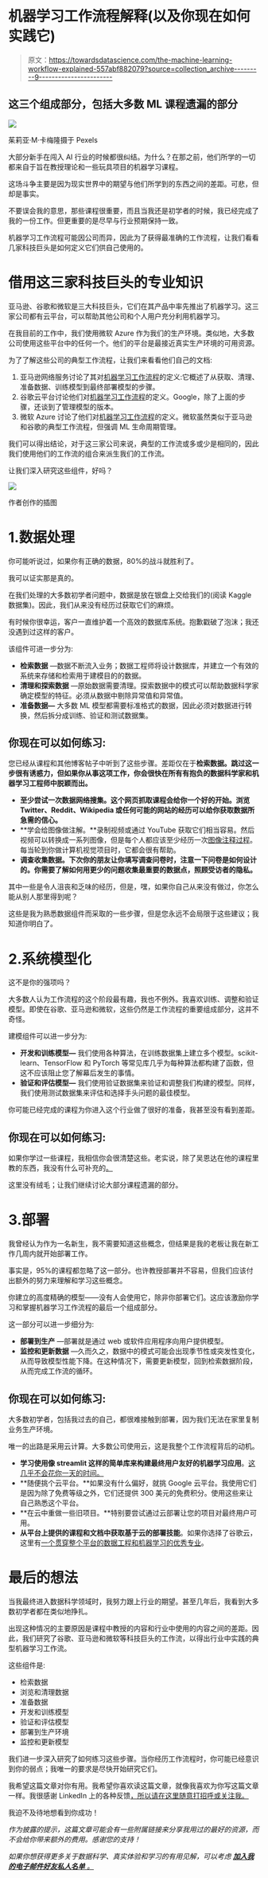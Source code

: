 # 机器学习工作流程解释(以及你现在如何实践它)

> 原文：<https://towardsdatascience.com/the-machine-learning-workflow-explained-557abf882079?source=collection_archive---------9----------------------->

## 这三个组成部分，包括大多数 ML 课程遗漏的部分

![](img/92534b6a3797d53e46e82473774b768b.png)

茱莉亚·M·卡梅隆摄于 Pexels

大部分新手在闯入 AI 行业的时候都很纠结。为什么？在那之前，他们所学的一切都来自于旨在教授理论和一些玩具项目的机器学习课程。

这场斗争主要是因为现实世界中的期望与他们所学到的东西之间的差距。可悲，但却是事实。

不要误会我的意思，那些课程很重要，而且当我还是初学者的时候，我已经完成了我的一份工作。但更重要的是尽早与行业预期保持一致。

机器学习工作流程可能因公司而异，因此为了获得最准确的工作流程，让我们看看几家科技巨头是如何定义它们供自己使用的。

# 借用这三家科技巨头的专业知识

亚马逊、谷歌和微软是三大科技巨头，它们在其产品中率先推出了机器学习。这三家公司都有云平台，可以帮助其他公司和个人用户充分利用机器学习。

在我目前的工作中，我们使用微软 Azure 作为我们的生产环境。类似地，大多数公司使用这些平台中的任何一个。他们的平台是最接近真实生产环境的可用资源。

为了了解这些公司的典型工作流程，让我们来看看他们自己的文档:

1.  亚马逊网络服务讨论了其对[机器学习工作流程](https://docs.aws.amazon.com/sagemaker/latest/dg/how-it-works-mlconcepts.html)的定义:它概述了从获取、清理、准备数据、训练模型到最终部署模型的步骤。
2.  谷歌云平台讨论他们对[机器学习工作流程](https://cloud.google.com/ml-engine/docs/tensorflow/ml-solutions-overview)的定义。Google，除了上面的步骤，还谈到了管理模型的版本。
3.  微软 Azure 讨论了他们对[机器学习工作流程](https://docs.microsoft.com/en-us/azure/machine-learning/service/overview-what-is-azure-ml)的定义。微软虽然类似于亚马逊和谷歌的典型工作流程，但强调 ML 生命周期管理。

我们可以得出结论，对于这三家公司来说，典型的工作流或多或少是相同的，因此我们使用他们的工作流的组合来派生我们的工作流。

让我们深入研究这些组件，好吗？

![](img/6b8c4fa8df0e25edf2a644b39b8c24c5.png)

作者创作的插图

# 1.数据处理

你可能听说过，如果你有正确的数据，80%的战斗就胜利了。

我可以证实那是真的。

在我们处理的大多数初学者问题中，数据是放在银盘上交给我们的(阅读 Kaggle 数据集)。因此，我们从来没有经历过获取它们的麻烦。

有时候你很幸运，客户一直维护着一个高效的数据库系统。抱歉戳破了泡沫；我还没遇到过这样的客户。

该组件可进一步分为:

*   **检索数据** —数据不断流入业务；数据工程师将设计数据库，并建立一个有效的系统来存储和检索用于建模目的的数据。
*   **清理和探索数据** —原始数据需要清理。探索数据中的模式可以帮助数据科学家确定模型的特征。必须从数据中剔除异常值和异常值。
*   **准备数据—** 大多数 ML 模型都需要标准格式的数据，因此必须对数据进行转换，然后拆分成训练、验证和测试数据集。

## 你现在可以如何练习:

您已经从课程和其他博客帖子中听到了这些步骤。差距仅在于**检索数据。跳过这一步很有诱惑力，但如果你从事这项工作，你会很快在所有有抱负的数据科学家和机器学习工程师中脱颖而出。**

*   **至少尝试一次数据网络搜集。这个网页抓取课程会给你一个好的开始。浏览 Twitter、Reddit、Wikipedia 或任何可能的网站的经历可以给你获取数据所急需的信心。**
*   **学会给图像做注解。**录制视频或通过 YouTube 获取它们相当容易。然后视频可以转换成一系列图像，但是每个人都应该至少经历一次[图像注释过程](/how-to-label-images-for-object-detection-step-by-step-7ee317f98583)。每当轮到你做计算机视觉项目时，它都会很有帮助。
*   **调查收集数据。下次你的朋友让你填写调查问卷时，注意一下问卷是如何设计的。你需要了解如何用更少的问题收集最重要的数据点，照顾受访者的隐私。**

其中一些是令人沮丧和乏味的经历，但是，嘿，如果你自己从来没有做过，你怎么能从别人那里得到呢？

这些是我为熟悉数据组件而采取的一些步骤，但是您永远不会局限于这些建议；我知道你明白了。

# 2.系统模型化

这不是你的强项吗？

大多数人认为工作流程的这个阶段最有趣，我也不例外。我喜欢训练、调整和验证模型。即使在谷歌、亚马逊和微软，这些仍然是工作流程的重要组成部分，这并不奇怪。

建模组件可以进一步分为:

*   **开发和训练模型—** 我们使用各种算法，在训练数据集上建立多个模型。scikit-learn、TensorFlow 和 PyTorch 等常见库几乎为每种算法都构建了函数，但这不应该阻止您了解幕后发生的事情。
*   **验证和评估模型—** 我们使用验证数据集来验证和调整我们构建的模型。同样，我们使用测试数据集来评估和选择手头问题的最佳模型。

你可能已经完成的课程为你进入这个行业做了很好的准备，我甚至没有看到差距。

## 你现在可以如何练习:

如果你学过一些课程，我相信你会很清楚这些。老实说，除了吴恩达在他的课程里教的东西，我没有什么可补充的[。](https://bit.ly/courseraDLV2)

这里没有绒毛；让我们继续讨论大部分课程遗漏的部分。

# 3.部署

我曾经认为作为一名新生，我不需要知道这些概念，但结果是我的老板让我在新工作几周内就开始部署工作。

事实是，95%的课程都忽略了这一部分。也许教授部署并不容易，但我们应该付出额外的努力来理解和学习这些概念。

你建立的高度精确的模型——没有人会使用它，除非你部署它们。这应该激励你学习和掌握机器学习工作流程的最后一个组成部分。

这一部分可以进一步细分为:

*   **部署到生产** —部署就是通过 web 或软件应用程序向用户提供模型。
*   **监控和更新数据** —久而久之，数据中的模式可能会出现季节性或突发性变化，从而导致模型性能下降。在这种情况下，需要更新模型，回到检索数据阶段，从而完成工作流的循环。

## 你现在可以如何练习:

大多数初学者，包括我过去的自己，都很难接触到部署，因为我们无法在家里复制业务生产环境。

唯一的出路是采用云计算。大多数公司使用云，这是我整个工作流程背后的动机。

*   **学习使用像 streamlit 这样的简单库来构建最终用户友好的机器学习应用**。[这几乎不会花你一天的时间。](https://pub.towardsai.net/how-i-build-machine-learning-apps-in-hours-a1b1eaa642ed)
*   **随便挑个云平台。**如果没有什么偏好，就挑 Google 云平台。我使用它们是因为除了免费等级之外，它们还提供 300 美元的免费积分。使用这些来让自己熟悉这个平台。
*   **在云中重做一些旧项目。**特别要尝试通过云部署让您的项目对最终用户可用。
*   **从平台上提供的课程和文档中获取基于云的部署技能**。如果你选择了谷歌云，这里有[一个贯穿整个平台的数据工程和机器学习的优秀专业](https://bit.ly/courseraGCPV2)。

# 最后的想法

当我最终进入数据科学领域时，我努力跟上行业的期望。甚至几年后，我看到大多数初学者都在类似地挣扎。

出现这种情况的主要原因是课程中教授的内容和行业中使用的内容之间的差距。因此，我们研究了谷歌、亚马逊和微软等科技巨头的工作流，以得出行业中实践的典型机器学习工作流。

这些组件是:

*   检索数据
*   浏览和清理数据
*   准备数据
*   开发和训练模型
*   验证和评估模型
*   部署到生产环境
*   监控和更新模型

我们进一步深入研究了如何练习这些步骤。当你经历工作流程时，你可能已经意识到你的弱点；我唯一的要求是尽快开始研究它们。

我希望这篇文章对你有用。我希望你喜欢读这篇文章，就像我喜欢为你写这篇文章一样。我很感谢 LinkedIn 上的各种反馈[，所以请在这里随意打招呼或](https://www.linkedin.com/in/arunn-thevapalan/)[关注我。](https://arunnthevapalan.medium.com/)

我迫不及待地想看到你成功！

*作为披露的提示，这篇文章可能会有一些附属链接来分享我用过的最好的资源，而不会给你带来额外的费用。感谢您的支持！*

*如果你想获得更多关于数据科学、真实体验和学习的有用见解，可以考虑* [***加入我的电子邮件好友私人名单*** *。*](https://friends.arunnthevapalan.com/)